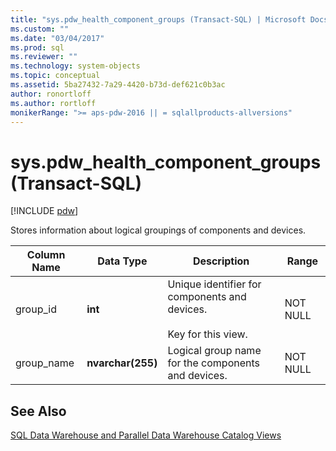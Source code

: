```yaml
---
title: "sys.pdw_health_component_groups (Transact-SQL) | Microsoft Docs"
ms.custom: ""
ms.date: "03/04/2017"
ms.prod: sql
ms.reviewer: ""
ms.technology: system-objects
ms.topic: conceptual
ms.assetid: 5ba27432-7a29-4420-b73d-def621c0b3ac
author: ronortloff
ms.author: rortloff
monikerRange: ">= aps-pdw-2016 || = sqlallproducts-allversions"
---
```

# sys.pdw_health_component_groups (Transact-SQL)
[!INCLUDE [pdw](../../includes/applies-to-version/pdw.md)]

  Stores information about logical groupings of components and devices.  
  
|Column Name|Data Type|Description|Range|  
|-----------------|---------------|-----------------|-----------|  
|group_id|**int**|Unique identifier for components and devices.<br /><br /> Key for this view.|NOT NULL|  
|group_name|**nvarchar(255)**|Logical group name for the components and devices.|NOT NULL|  
  
## See Also  
 [SQL Data Warehouse and Parallel Data Warehouse Catalog Views](../../relational-databases/system-catalog-views/sql-data-warehouse-and-parallel-data-warehouse-catalog-views.md)  
  
  
